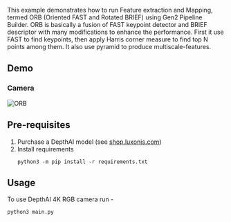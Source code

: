 
This example demonstrates how to run Feature extraction and Mapping, termed ORB (Oriented FAST and Rotated BRIEF) using Gen2 Pipeline Builder. ORB is basically a fusion of FAST keypoint detector and BRIEF descriptor with many modifications to enhance the performance. First it use FAST to find keypoints, then apply Harris corner measure to find top N points among them. It also use pyramid to produce multiscale-features. 

## Demo

### Camera
![ORB](https://user-images.githubusercontent.com/67831664/114745585-6c10c800-9d6c-11eb-8548-48b96c428fbc.png)



## Pre-requisites

1. Purchase a DepthAI model (see [shop.luxonis.com](https://shop.luxonis.com/))
2. Install requirements
   ```
   python3 -m pip install -r requirements.txt
   ```

## Usage


To use DepthAI 4K RGB camera run - 

```
python3 main.py
``` 
